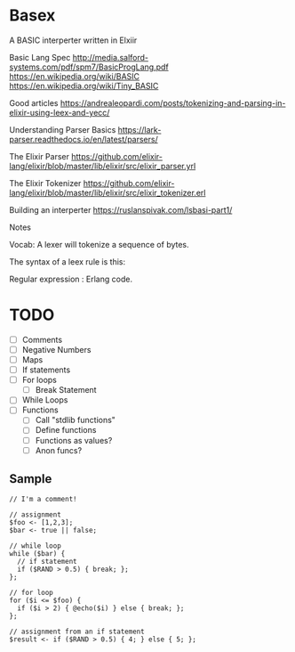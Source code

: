 # Basex

A BASIC interperter written in Elxiir

Basic Lang Spec
http://media.salford-systems.com/pdf/spm7/BasicProgLang.pdf
https://en.wikipedia.org/wiki/BASIC
https://en.wikipedia.org/wiki/Tiny_BASIC

Good articles
https://andrealeopardi.com/posts/tokenizing-and-parsing-in-elixir-using-leex-and-yecc/

Understanding Parser Basics
https://lark-parser.readthedocs.io/en/latest/parsers/

The Elixir Parser
https://github.com/elixir-lang/elixir/blob/master/lib/elixir/src/elixir_parser.yrl

The Elixir Tokenizer
https://github.com/elixir-lang/elixir/blob/master/lib/elixir/src/elixir_tokenizer.erl

Building an interperter
https://ruslanspivak.com/lsbasi-part1/

Notes

Vocab:
A lexer will tokenize a sequence of bytes.

The syntax of a leex rule is this:

Regular expression : Erlang code.

# TODO

- [ ] Comments
- [ ] Negative Numbers
- [ ] Maps
- [ ] If statements
- [ ] For loops
  - [ ] Break Statement
- [ ] While Loops
- [ ] Functions
  - [ ] Call "stdlib functions"
  - [ ] Define functions
  - [ ] Functions as values?
  - [ ] Anon funcs?

## Sample

```grantscript
// I'm a comment!

// assignment
$foo <- [1,2,3];
$bar <- true || false;

// while loop
while ($bar) {
  // if statement
  if ($RAND > 0.5) { break; };
};

// for loop
for ($i <= $foo) { 
  if ($i > 2) { @echo($i) } else { break; }; 
};

// assignment from an if statement
$result <- if ($RAND > 0.5) { 4; } else { 5; };
```
